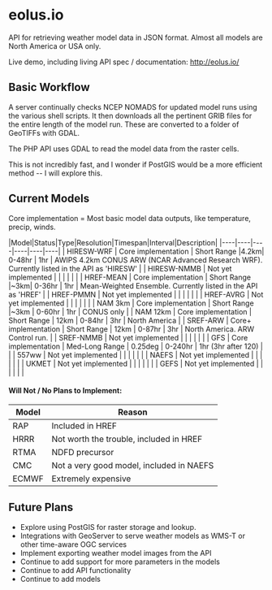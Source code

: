 # eolus.io
API for retrieving weather model data in JSON format.  Almost all models are North America or USA only.

Live demo, including living API spec / documentation:
http://eolus.io/

## Basic Workflow
A server continually checks NCEP NOMADS for updated model runs using the various shell scripts.  It then downloads all the pertinent GRIB files for the entire length of the model run.  These are converted to a folder of GeoTIFFs with GDAL.

The PHP API uses GDAL to read the model data from the raster cells.

This is not incredibly fast, and I wonder if PostGIS would be a more efficient method -- I will explore this.

## Current Models
Core implementation = Most basic model data outputs, like temperature, precip, winds.

|Model|Status|Type|Resolution|Timespan|Interval|Description|
|----|----|----|----|----|----|
| HIRESW-WRF | Core implementation | Short Range |4.2km| 0-48hr | 1hr | AWIPS 4.2km CONUS ARW (NCAR Advanced Research WRF).  Currently listed in the API as 'HIRESW' |
| HIRESW-NMMB | Not yet implemented |   |  |      |       |                                   |
| HREF-MEAN | Core implementation | Short Range |~3km| 0-36hr | 1hr | Mean-Weighted Ensemble.  Currently listed in the API as 'HREF' |
| HREF-PMMN | Not yet implemented |   | |       |                       |                                   |
| HREF-AVRG | Not yet implemented |   |  |      |                       |                                   |
| NAM 3km | Core implementation | Short Range |~3km | 0-60hr    | 1hr | CONUS only |
| NAM 12km | Core implementation | Short Range | 12km | 0-84hr    | 3hr | North America  |
| SREF-ARW | Core+ implementation | Short Range | 12km | 0-87hr | 3hr  | North America.  ARW Control run. |
| SREF-NMMB | Not yet implemented |  |  |  |  | |
| GFS | Core implementation | Med-Long Range | 0.25deg | 0-240hr | 1hr (3hr after 120) |  |
| 557ww | Not yet implemented |  |   |   |   | |
| NAEFS | Not yet implemented |  |   |   |   | |
| UKMET | Not yet implemented | | | | | |
| GEFS | Not yet implemented | | | | | |

#### Will Not / No Plans to Implement:
| Model | Reason |
|-------|--------|
| RAP | Included in HREF |
| HRRR | Not worth the trouble, included in HREF |
| RTMA | NDFD precursor |
| CMC | Not a very good model, included in NAEFS |
| ECMWF | Extremely expensive |

## Future Plans
 * Explore using PostGIS for raster storage and lookup.
 * Integrations with GeoServer to serve weather models as WMS-T or other time-aware OGC services
 * Implement exporting weather model images from the API
 * Continue to add support for more parameters in the models
 * Continue to add API functionality
 * Continue to add models